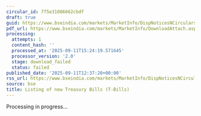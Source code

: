 ```yaml
---
circular_id: 7f5e31086662cbdf
draft: true
guid: https://www.bseindia.com/markets/MarketInfo/DispNoticesNCirculars.aspx?Noticeid={19EF0FBD-D20B-411E-9F79-C3729BAED8F9}&noticeno=20250911-69&dt=09/11/2025&icount=69&totcount=86&flag=0
pdf_url: https://www.bseindia.com/markets/MarketInfo/DownloadAttach.aspx?id=20250911-69&attachedId=
processing:
  attempts: 1
  content_hash: ''
  processed_at: '2025-09-11T15:24:19.571645'
  processor_version: '2.0'
  stage: download_failed
  status: failed
published_date: '2025-09-11T12:37:20+00:00'
rss_url: https://www.bseindia.com/markets/MarketInfo/DispNoticesNCirculars.aspx?Noticeid={19EF0FBD-D20B-411E-9F79-C3729BAED8F9}&noticeno=20250911-69&dt=09/11/2025&icount=69&totcount=86&flag=0
source: bse
title: Listing of new Treasury Bills (T-Bills)
---
```


Processing in progress...